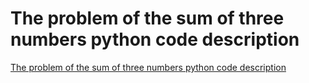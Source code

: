 # The problem of the sum of three numbers python code description
[The problem of the sum of three numbers python code description](https://aiwithcloud.com/2022/09/19/the_problem_of_the_sum_of_three_numbers_python_code_description/)